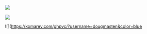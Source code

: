 <a href="https://github.com/dougmasten">
  <img src="https://github-readme-stats.vercel.app/api?username=dougmasten&show_icons=true&theme=github_dark" />
</a>
<br>
<br>
<a href="https://github.com/dougmasten">
  <img src="https://github-readme-stats.vercel.app/api/top-langs/?username=dougmasten&layout=compact&theme=github_dark" />
</a>

![](https://komarev.com/ghpvc/?username=dougmasten&color=blue
